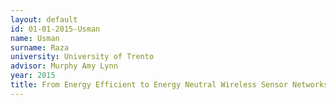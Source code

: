 ```yaml
---
layout: default 
id: 01-01-2015-Usman
name: Usman
surname: Raza
university: University of Trento
advisor: Murphy Amy Lynn
year: 2015
title: From Energy Efficient to Energy Neutral Wireless Sensor Networks
---
```

